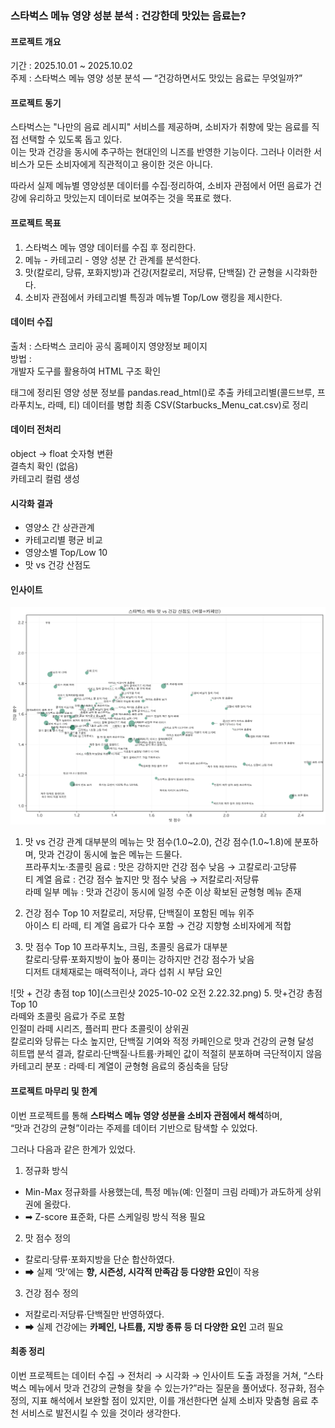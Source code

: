 ### 스타벅스 메뉴 영양 성분 분석 : 건강한데 맛있는 음료는?

#### 프로젝트 개요
기간 : 2025.10.01 ~ 2025.10.02   
주제 : 스타벅스 메뉴 영양 성분 분석 — “건강하면서도 맛있는 음료는 무엇일까?”   

#### 프로젝트 동기
스타벅스는 "나만의 음료 레시피" 서비스를 제공하며, 소비자가 취향에 맞는 음료를 직접 선택할 수 있도록 돕고 있다.   
이는 맛과 건강을 동시에 추구하는 현대인의 니즈를 반영한 기능이다. 그러나 이러한 서비스가 모든 소비자에게 직관적이고 용이한 것은 아니다.   
  
따라서 실제 메뉴별 영양성분 데이터를 수집·정리하여, 소비자 관점에서 어떤 음료가 건강에 유리하고 맛있는지 데이터로 보여주는 것을 목표로 했다.  

#### 프로젝트 목표
1. 스타벅스 메뉴 영양 데이터를 수집 후 정리한다.  
2. 메뉴 - 카테고리 - 영양 성분 간 관계를 분석한다.  
3. 맛(칼로리, 당류, 포화지방)과 건강(저칼로리, 저당류, 단백질) 간 균형을 시각화한다.  
4. 소비자 관점에서 카테고리별 특징과 메뉴별 Top/Low 랭킹을 제시한다.  

#### 데이터 수집 
출처 : 스타벅스 코리아 공식 홈페이지 영양정보 페이지  
방법 :  
개발자 도구를 활용하여 HTML 구조 확인  
<table> 태그에 정리된 영양 성분 정보를 pandas.read_html()로 추출  
카테고리별(콜드브루, 프라푸치노, 라떼, 티) 데이터를 병합  
최종 CSV(Starbucks_Menu_cat.csv)로 정리  

#### 데이터 전처리
object → float 숫자형 변환   
결측치 확인 (없음)  
카테고리 컬럼 생성  

#### 시각화 결과  
- 영양소 간 상관관계    
- 카테고리별 평균 비교  
- 영양소별 Top/Low 10  
- 맛 vs 건강 산점도  

#### 인사이트
![맛 vs 건강 산점도](starbucks_scatter.png)
1. 맛 vs 건강 관계
대부분의 메뉴는 맛 점수(1.0~2.0), 건강 점수(1.0~1.8)에 분포하며, 맛과 건강이 동시에 높은 메뉴는 드물다.  
프라푸치노·초콜릿 음료 : 맛은 강하지만 건강 점수 낮음 → 고칼로리·고당류   
티 계열 음료 : 건강 점수 높지만 맛 점수 낮음 → 저칼로리·저당류  
라떼 일부 메뉴 : 맛과 건강이 동시에 일정 수준 이상 확보된 균형형 메뉴 존재 

2. 건강 점수 Top 10 
저칼로리, 저당류, 단백질이 포함된 메뉴 위주  
아이스 티 라떼, 티 계열 음료가 다수 포함 → 건강 지향형 소비자에게 적합 

3. 맛 점수 Top 10 
프라푸치노, 크림, 초콜릿 음료가 대부분  
칼로리·당류·포화지방이 높아 풍미는 강하지만 건강 점수가 낮음  
디저트 대체재로는 매력적이나, 과다 섭취 시 부담 요인
 
![맛 + 건강 총점 top 10](스크린샷 2025-10-02 오전 2.22.32.png)
5. 맛+건강 총점 Top 10    
라떼와 초콜릿 음료가 주로 포함   
인절미 라떼 시리즈, 플러피 판다 초콜릿이 상위권    
칼로리와 당류는 다소 높지만, 단백질 기여와 적정 카페인으로 맛과 건강의 균형 달성    
히트맵 분석 결과, 칼로리·단백질·나트륨·카페인 값이 적절히 분포하며 극단적이지 않음   
카테고리 분포 : 라떼·티 계열이 균형형 음료의 중심축을 담당

#### 프로젝트 마무리 및 한계

이번 프로젝트를 통해 **스타벅스 메뉴 영양 성분을 소비자 관점에서 해석**하며,  
“맛과 건강의 균형”이라는 주제를 데이터 기반으로 탐색할 수 있었다.  

그러나 다음과 같은 한계가 있었다.  

1. 정규화 방식
- Min-Max 정규화를 사용했는데, 특정 메뉴(예: 인절미 크림 라떼)가 과도하게 상위권에 올랐다.  
- ➡ Z-score 표준화, 다른 스케일링 방식 적용 필요  

2. 맛 점수 정의
- 칼로리·당류·포화지방을 단순 합산하였다.  
- ➡ 실제 ‘맛’에는 **향, 시즌성, 시각적 만족감 등 다양한 요인**이 작용  

3. 건강 점수 정의
- 저칼로리·저당류·단백질만 반영하였다.  
- ➡ 실제 건강에는 **카페인, 나트륨, 지방 종류 등 더 다양한 요인** 고려 필요

#### 최종 정리
이번 프로젝트는 데이터 수집 → 전처리 → 시각화 → 인사이트 도출 과정을 거쳐,
“스타벅스 메뉴에서 맛과 건강의 균형을 찾을 수 있는가?”라는 질문을 풀어냈다.
정규화, 점수 정의, 지표 해석에서 보완할 점이 있지만,
이를 개선한다면 실제 소비자 맞춤형 음료 추천 서비스로 발전시킬 수 있을 것이라 생각한다. 
